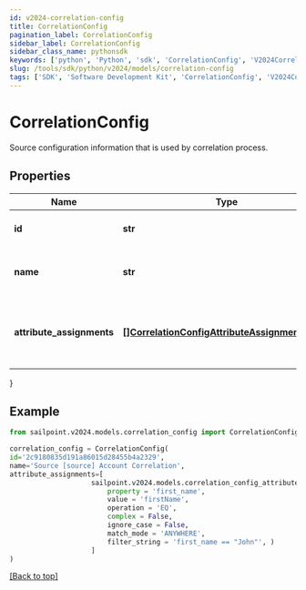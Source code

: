 ```yaml
---
id: v2024-correlation-config
title: CorrelationConfig
pagination_label: CorrelationConfig
sidebar_label: CorrelationConfig
sidebar_class_name: pythonsdk
keywords: ['python', 'Python', 'sdk', 'CorrelationConfig', 'V2024CorrelationConfig'] 
slug: /tools/sdk/python/v2024/models/correlation-config
tags: ['SDK', 'Software Development Kit', 'CorrelationConfig', 'V2024CorrelationConfig']
---
```


# CorrelationConfig

Source configuration information that is used by correlation process.

## Properties

Name | Type | Description | Notes
------------ | ------------- | ------------- | -------------
**id** | **str** | The ID of the correlation configuration. | [optional] 
**name** | **str** | The name of the correlation configuration. | [optional] 
**attribute_assignments** | [**[]CorrelationConfigAttributeAssignmentsInner**](correlation-config-attribute-assignments-inner) | The list of attribute assignments of the correlation configuration. | [optional] 
}

## Example

```python
from sailpoint.v2024.models.correlation_config import CorrelationConfig

correlation_config = CorrelationConfig(
id='2c9180835d191a86015d28455b4a2329',
name='Source [source] Account Correlation',
attribute_assignments=[
                    sailpoint.v2024.models.correlation_config_attribute_assignments_inner.CorrelationConfig_attributeAssignments_inner(
                        property = 'first_name', 
                        value = 'firstName', 
                        operation = 'EQ', 
                        complex = False, 
                        ignore_case = False, 
                        match_mode = 'ANYWHERE', 
                        filter_string = 'first_name == "John"', )
                    ]
)

```
[[Back to top]](#) 


